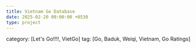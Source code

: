 ```yaml
---
title: Vietnam Go Database
date: 2025-02-20 00:00:00 +0530
type: project
---
```


category: [Let's Go!!!!, VietGo]
tag: [Go, Baduk, Weiqi, Vietnam, Go Ratings]
